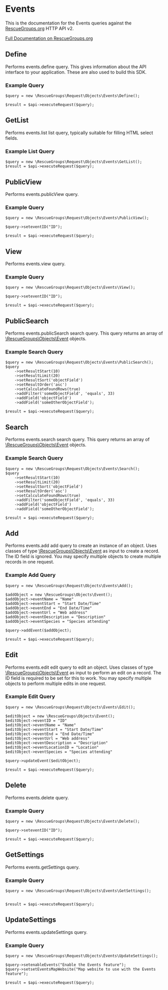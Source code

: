 # Events

This is the documentation for the Events queries against the [RescueGroups.org](https://www.rescuegroups.org/) HTTP API v2.

[Full Documentation on RescueGroups.org](https://userguide.rescuegroups.org/display/APIDG/Object+definitions#Objectdefinitions-events)

## Define
Performs events.define query. This gives information about the API interface to your application. These are also used to build this SDK.

### Example Query

    $query = new \RescueGroups\Request\Objects\Events\Define();

    $result = $api->executeRequest($query);
## GetList
Performs events.list list query, typically suitable for filling HTML select fields.

### Example List Query

    $query = new \RescueGroups\Request\Objects\Events\GetList();
    $result = $api->executeRequest($query);
## PublicView
Performs events.publicView query.

### Example Query

    $query = new \RescueGroups\Request\Objects\Events\PublicView();

    $query->seteventID("ID");

    $result = $api->executeRequest($query);

## View
Performs events.view query.

### Example Query

    $query = new \RescueGroups\Request\Objects\Events\View();

    $query->seteventID("ID");

    $result = $api->executeRequest($query);

## PublicSearch
Performs events.publicSearch search query. This query returns an array of [\RescueGroups\Objects\Event](../../../src/Objects/Event.php) objects.

### Example Search Query

    $query = new \RescueGroups\Request\Objects\Events\PublicSearch();
    $query
        ->setResultStart(10)
        ->setResultLimit(20)
        ->setResultSort('objectField')
        ->setResultOrder('asc')
        ->setCalculateFoundRows(true)
        ->addFilter('someObjectField', 'equals', 33)
        ->addField('objectField')
        ->addField('someOtherObjectField');

    $result = $api->executeRequest($query);
## Search
Performs events.search search query. This query returns an array of [\RescueGroups\Objects\Event](../../../src/Objects/Event.php) objects.

### Example Search Query

    $query = new \RescueGroups\Request\Objects\Events\Search();
    $query
        ->setResultStart(10)
        ->setResultLimit(20)
        ->setResultSort('objectField')
        ->setResultOrder('asc')
        ->setCalculateFoundRows(true)
        ->addFilter('someObjectField', 'equals', 33)
        ->addField('objectField')
        ->addField('someOtherObjectField');

    $result = $api->executeRequest($query);
## Add
Performs events.add add query to create an instance of an object. Uses classes of type [\RescueGroups\Objects\Event](../../../src/Objects/Event.php) as input to create a record. The ID field is ignored. You may specify multiple objects to create multiple records in one request.

### Example Add Query

    $query = new \RescueGroups\Request\Objects\Events\Add();

    $addObject = new \RescueGroups\Objects\Event();
    $addObject->eventName = "Name"
    $addObject->eventStart = "Start Date/Time"
    $addObject->eventEnd = "End Date/Time"
    $addObject->eventUrl = "Web address"
    $addObject->eventDescription = "Description"
    $addObject->eventSpecies = "Species attending"

    $query->addEvent($addObject);

    $result = $api->executeRequest($query);
## Edit
Performs events.edit edit query to edit an object. Uses classes of type [\RescueGroups\Objects\Event](../../../src/Objects/Event.php) as input to perform an edit on a record. The ID field is required to be set for this to work. You may specify multiple objects to perform multiple edits in one request.

### Example Edit Query

    $query = new \RescueGroups\Request\Objects\Events\Edit();

    $editObject = new \RescueGroups\Objects\Event();
    $editObject->eventID = "ID"
    $editObject->eventName = "Name"
    $editObject->eventStart = "Start Date/Time"
    $editObject->eventEnd = "End Date/Time"
    $editObject->eventUrl = "Web address"
    $editObject->eventDescription = "Description"
    $editObject->eventLocationID = "Location"
    $editObject->eventSpecies = "Species attending"

    $query->updateEvent($editObject);

    $result = $api->executeRequest($query);
## Delete
Performs events.delete query.

### Example Query

    $query = new \RescueGroups\Request\Objects\Events\Delete();

    $query->seteventID("ID");

    $result = $api->executeRequest($query);

## GetSettings
Performs events.getSettings query.

### Example Query

    $query = new \RescueGroups\Request\Objects\Events\GetSettings();


    $result = $api->executeRequest($query);

## UpdateSettings
Performs events.updateSettings query.

### Example Query

    $query = new \RescueGroups\Request\Objects\Events\UpdateSettings();

    $query->setenableEvents("Enable the Events feature");
    $query->setsetEventsMapWebsite("Map website to use with the Events feature");

    $result = $api->executeRequest($query);

